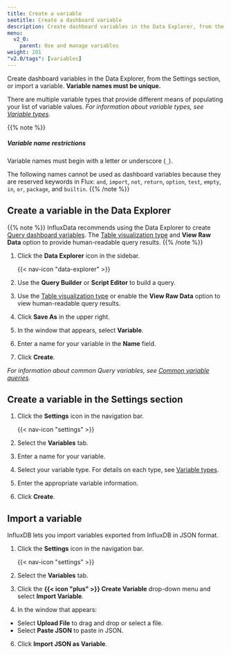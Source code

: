 ```yaml
---
title: Create a variable
seotitle: Create a dashboard variable
description: Create dashboard variables in the Data Explorer, from the Organization page, or import a variable.
menu:
  v2_0:
    parent: Use and manage variables
weight: 201
"v2.0/tags": [variables]
---
```


Create dashboard variables in the Data Explorer, from the Settings section, or import a variable.
**Variable names must be unique.**

There are multiple variable types that provide different means of populating your list of variable values.
_For information about variable types, see [Variable types](/v2.0/visualize-data/variables/variable-types/)._

{{% note %}}
##### Variable name restrictions
Variable names must begin with a letter or underscore (`_`).

The following names cannot be used as dashboard variables because they are reserved keywords in Flux:
`and`, `import`, `not`, `return`, `option`, `test`, `empty`, `in`, `or`, `package`, and `builtin`.
{{% /note %}}

## Create a variable in the Data Explorer

{{% note %}}
InfluxData recommends using the Data Explorer to create
[Query dashboard variables](/v2.0/visualize-data/variables/variable-types/#query).
The [Table visualization type](/v2.0/visualize-data/visualization-types/table/) and
**View Raw Data** option to provide human-readable query results.
{{% /note %}}

1. Click the **Data Explorer** icon in the sidebar.

    {{< nav-icon "data-explorer" >}}

2. Use the **Query Builder** or **Script Editor** to build a query.
3. Use the [Table visualization type](/v2.0/visualize-data/visualization-types/table/)
   or enable the **View Raw Data** option to view human-readable query results.
4. Click **Save As** in the upper right.
5. In the window that appears, select **Variable**.
6. Enter a name for your variable in the **Name** field.
7. Click **Create**.

_For information about common Query variables, see [Common variable queries](/v2.0/visualize-data/variables/common-variables/)._

## Create a variable in the Settings section

1. Click the **Settings** icon in the navigation bar.

    {{< nav-icon "settings" >}}

2. Select the **Variables** tab.
3. Enter a name for your variable.
4. Select your variable type. For details on each type, see [Variable types](/v2.0/visualize-data/variables/variable-types/).
5. Enter the appropriate variable information.
6. Click **Create**.

## Import a variable
InfluxDB lets you import variables exported from InfluxDB in JSON format.

1. Click the **Settings** icon in the navigation bar.

    {{< nav-icon "settings" >}}

2.  Select the **Variables** tab.
3. Click the **{{< icon "plus" >}} Create Variable** drop-down menu and select **Import Variable**.
4. In the window that appears:
  - Select **Upload File** to drag and drop or select a file.
  - Select **Paste JSON** to paste in JSON.
6. Click **Import JSON as Variable**.
